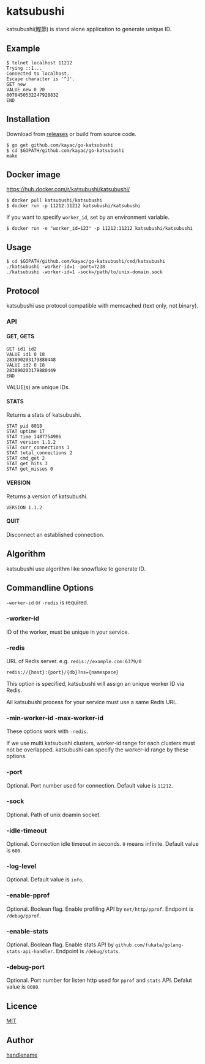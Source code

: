 # katsubushi

katsubushi(鰹節) is stand alone application to generate unique ID.

## Example

```
$ telnet localhost 11212
Trying ::1...
Connected to localhost.
Escape character is '^]'.
GET new
VALUE new 0 20
8070450532247928832
END
```

## Installation

Download from [releases](https://github.com/kayac/go-katsubushi/releases) or build from source code.

```
$ go get github.com/kayac/go-katsubushi
$ cd $GOPATH/github.com/kayac/go-katsubushi
make
```

## Docker image

https://hub.docker.com/r/katsubushi/katsubushi/

```
$ docker pull katsubushi/katsubushi
$ docker run -p 11212:11212 katsubushi/katsubushi
```

If you want to specify `worker_id`, set by an environment variable.

```
$ docker run -e "worker_id=123" -p 11212:11212 katsubushi/katsubushi
```

## Usage

```
$ cd $GOPATH/github.com/kayac/go-katsubushi/cmd/katsubushi
./katsubushi -worker-id=1 -port=7238
./katsubushi -worker-id=1 -sock=/path/to/unix-domain.sock
```

## Protocol

katsubushi use protocol compatible with memcached (text only, not binary).

### API

#### GET, GETS

```
GET id1 id2
VALUE id1 0 18
283890203179880448
VALUE id2 0 18
283890203179880449
END
```

VALUE(s) are unique IDs.

#### STATS

Returns a stats of katsubushi.

```
STAT pid 8018
STAT uptime 17
STAT time 1487754986
STAT version 1.1.2
STAT curr_connections 1
STAT total_connections 2
STAT cmd_get 2
STAT get_hits 3
STAT get_misses 0
```

#### VERSION

Returns a version of katsubushi.

```
VERSION 1.1.2
```

#### QUIT

Disconnect an established connection.

## Algorithm

katsubushi use algorithm like snowflake to generate ID.

## Commandline Options

`-worker-id` or `-redis` is required.

### -worker-id

ID of the worker, must be unique in your service.

### -redis

URL of Redis server. e.g. `redis://example.com:6379/0`

`redis://{host}:{port}/{db}?ns={namespace}`

This option is specified, katsubushi will assign an unique worker ID via Redis.

All katsubushi process for your service must use a same Redis URL.

### -min-worker-id -max-worker-id

These options work with `-redis`.

If we use multi katsubushi clusters, worker-id range for each clusters must not be overlapped. katsubushi can specify the worker-id range by these options.

### -port

Optional.
Port number used for connection.
Default value is `11212`.

### -sock

Optional.
Path of unix doamin socket.

### -idle-timeout

Optional.
Connection idle timeout in seconds.
`0` means infinite.
Default value is `600`.

### -log-level

Optional.
Default value is `info`.

### -enable-pprof

Optional.
Boolean flag.
Enable profiling API by `net/http/pprof`.
Endpoint is `/debug/pprof`.

### -enable-stats

Optional.
Boolean flag.
Enable stats API by `github.com/fukata/golang-stats-api-handler`.
Endpoint is `/debug/stats`.

### -debug-port

Optional.
Port number for listen http used for `pprof` and `stats` API.
Defalut value is `8080`.

## Licence

[MIT](https://github.com/kayac/go-katsubushi/blob/master/LICENSE)

## Author

[handlename](https://github.com/handlename)
